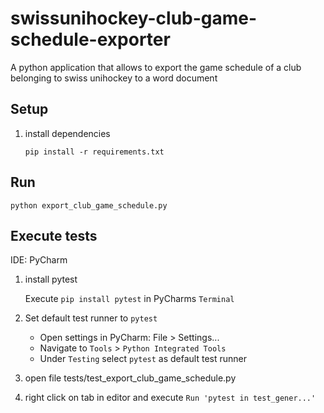 # swissunihockey-club-game-schedule-exporter
A python application that allows to export the game schedule of a club belonging to swiss unihockey to a word document


## Setup
1. install dependencies

    `pip install -r requirements.txt`

## Run
`python export_club_game_schedule.py`


## Execute tests
IDE: PyCharm

1. install pytest

    Execute `pip install pytest` in PyCharms `Terminal`

2. Set default test runner to `pytest`

    - Open settings in PyCharm: File > Settings...
    - Navigate to `Tools` > `Python Integrated Tools`
    - Under `Testing` select `pytest` as default test runner

3. open file tests/test_export_club_game_schedule.py

4. right click on tab in editor and execute `Run 'pytest in test_gener...'`
